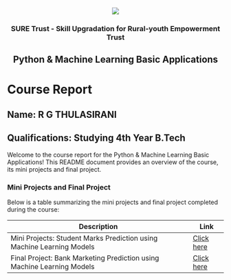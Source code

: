 <!-- PROJECT LOGO -->
<br />

<div align="center">
   <img src='https://user-images.githubusercontent.com/73131499/166115643-d3187f47-d38f-41b2-ae42-5ecbbc60de14.png' />


<h3 align="center">SURE Trust - Skill Upgradation for Rural-youth Empowerment Trust</h3>
  <h2> Python & Machine Learning Basic Applications </h2>
</div>

# Course Report

## Name: R G THULASIRANI

## Qualifications: Studying 4th Year B.Tech

Welcome to the course report for the  Python & Machine Learning Basic Applications! This README document provides an overview of the course, its mini projects and final project.

### Mini Projects and Final Project

Below is a table summarizing the mini projects and final project completed during the course:

| Description                               | Link                                    |
|-------------------------------------------|-----------------------------------------|
| Mini Projects: Student Marks Prediction using Machine Learning Models     | [Click here](https://github.com/sure-trust/G27_PYTHON/tree/main/Mini%20Projects/R.G.Thulasirani)                         |
| Final Project: Bank Marketing Prediction using Machine Learning Models      | [Click here](https://github.com/sure-trust/G27_PYTHON/tree/main/Final%20Capstone%20Project/R.G.Thulasirani)                         |
